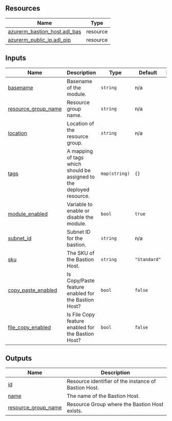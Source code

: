 <!-- BEGIN_TF_DOCS -->
## Resources

| Name | Type |
|------|------|
| [azurerm_bastion_host.adl_bas](https://registry.terraform.io/providers/hashicorp/azurerm/latest/docs/resources/bastion_host) | resource |
| [azurerm_public_ip.adl_pip](https://registry.terraform.io/providers/hashicorp/azurerm/latest/docs/resources/public_ip) | resource |

## Inputs

| Name | Description | Type | Default | Required |
|------|-------------|------|---------|:--------:|
| <a name="input_basename"></a> [basename](#input\_basename) | Basename of the module. | `string` | n/a | yes |
| <a name="input_resource_group_name"></a> [resource\_group\_name](#input\_resource\_group\_name) | Resource group name. | `string` | n/a | yes |
| <a name="input_location"></a> [location](#input\_location) | Location of the resource group. | `string` | n/a | yes |
| <a name="input_tags"></a> [tags](#input\_tags) | A mapping of tags which should be assigned to the deployed resource. | `map(string)` | `{}` | no |
| <a name="input_module_enabled"></a> [module\_enabled](#input\_module\_enabled) | Variable to enable or disable the module. | `bool` | `true` | no |
| <a name="input_subnet_id"></a> [subnet\_id](#input\_subnet\_id) | Subnet ID for the bastion. | `string` | n/a | yes |
| <a name="input_sku"></a> [sku](#input\_sku) | The SKU of the Bastion Host. | `string` | `"Standard"` | no |
| <a name="input_copy_paste_enabled"></a> [copy\_paste\_enabled](#input\_copy\_paste\_enabled) | Is Copy/Paste feature enabled for the Bastion Host? | `bool` | `false` | no |
| <a name="input_file_copy_enabled"></a> [file\_copy\_enabled](#input\_file\_copy\_enabled) | Is File Copy feature enabled for the Bastion Host? | `bool` | `false` | no |

## Outputs

| Name | Description |
|------|-------------|
| <a name="output_id"></a> [id](#output\_id) | Resource identifier of the instance of Bastion Host. |
| <a name="output_name"></a> [name](#output\_name) | The name of the Bastion Host. |
| <a name="output_resource_group_name"></a> [resource\_group\_name](#output\_resource\_group\_name) | Resource Group where the Bastion Host exists. |
<!-- END_TF_DOCS -->